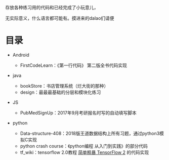 存放各种练习用的代码和已经完成了小玩意儿，

无实际意义，什么语言都可能有。摸进来的dalao们请便


# 目录

- Android
	- FirstCodeLearn：《第一行代码》 第二版全书代码实现

- java
	- bookStore：书店管理系统（烂大街的那种）
	- design：最最最基础的分层和模块化练习
- JS
	- PubMedSignUp：2017年9月考研报名时写的自动填写脚本
- python
	- Data-structure-408：2018版王道数据结构上所有习题，通过python3模拟C实现
	- python crash course：《python编程 从入门到实践》的部分代码
	- tf_wiki：tensorflow 2.0教程 [简单粗暴 TensorFlow 2](https://tf.wiki/) 的代码实现
